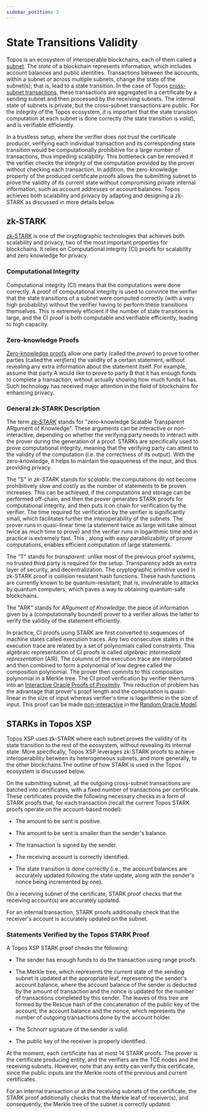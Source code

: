 ```yaml
---
sidebar_position: 3
---
```


# State Transitions Validity

Topos is an ecosystem of interoperable blockchains, each of them called a [subnet](/learn/subnets). The _state_ of a blockchain represents information, which includes account balances and public identities. Transactions between the accounts, within a subnet or across multiple subnets, change the state of the subnet(s); that is, lead to a state transition. In the case of Topos [cross-subnet transactions](/learn/subnets#cross-subnet-transactions), these transactions are aggregated in a certificate by a sending subnet and then processed by the receiving subnets. The internal state of subnets is private, but the cross-subnet transactions are public. For the integrity of the Topos ecosystem, it is important that the state transition computation at each subnet is done correctly (the state transition is _valid_), and is verifiable efficiently.

In a trustless setup, where the verifier does not trust the certificate producer, verifying each individual transaction and its corresponding state transition would be computationally prohibitive for a large number of transactions, thus impeding scalability. This bottleneck can be removed if the verifier checks the integrity of the computation provided by the prover without checking each transaction. In addition, the zero-knowledge property of the produced certificate proofs allows the submitting subnet to prove the validity of its current state without compromising private internal information, such as account addresses or account balances. Topos achieves both scalability and privacy by adapting and designing a zk-STARK as discussed in more details below.

## zk-STARK

[zk-STARK](https://eprint.iacr.org/2018/046.pdf) is one of the cryptographic technologies that achieves both scalability and privacy, two of the most important properties for blockchains. It relies on Computational integrity (CI) proofs for scalability and zero knowledge for privacy.

### Computational Integrity

Computational integrity (CI) means that the computations were done correctly. A proof of computational integrity is used to convince the verifier that the state transitions of a subnet were computed correctly (with a very high probability) without the verifier having to perform these transitions themselves. This is extremely efficient if the number of state transitions is large, and the CI proof is both computable and verifiable efficiently, leading to high capacity.

### Zero-knowledge Proofs

[Zero-knowledge proofs](http://citeseerx.ist.psu.edu/viewdoc/download?doi=10.1.1.419.8132&rep=rep1&type=pdf) allow one party (called the _prover_) to prove to other parties (called the _verifiers_) the validity of a certain statement, without revealing any extra information about the statement itself. For example, assume that party A would like to prove to party B that it has enough funds to complete a transaction, without actually showing how much funds it has. Such technology has received major attention in the field of blockchains for enhancing privacy.

### General zk-STARK Description

The term [_zk-STARK_](https://eprint.iacr.org/2018/046.pdf) stands for "zero-knowledge Scalable Transparent ARgument of Knowledge". These arguments can be interactive or non-interactive, depending on whether the verifying party needs to interact with the prover during the generation of a proof. STARKs are specifically used to prove computational integrity, meaning that the verifying party can attest to the validity of the computation (i.e. the correctness of its output). With the zero-knowledge, it helps to maintain the opaqueness of the input, and thus providing privacy.

The "S" in _zk-STARK_ stands for _scalable_: the computations do not become prohibitively slow and costly as the number of statements to be proven increases. This can be achieved, if the computations and storage can be performed off-chain, and then the prover generates STARK proofs for computational integrity, and then puts it on chain for verification by the verifier. The time required for verification by the verifier is significantly small, which facilitates further the interoperability of the subnets. The prover runs in quasi-linear time (a statement twice as large will take almost twice as much time to prove) and the verifier runs in logarithmic time and in practice is extremely fast. This , along with easy parallelizability of prover computations, enables efficient computation of large statements.

The "T" stands for _transparent_: unlike most of the previous proof systems, no trusted third party is required for the setup. Transparency adds an extra layer of security, and decentralization. The cryptographic primitive used in zk-STARK proof is collision resistant hash functions. These hash functions are currently known to be quantum-resistant; that is, invulnerable to attacks by quantum computers, which paves a way to obtaining quantum-safe blockchains.

The "ARK" stands for _ARgument of Knowledge_: the piece of information given by a (computationally bounded) prover to a verifier allows the latter to verify the validity of the statement efficiently.

In practice, CI proofs using STARK are first converted to sequences of machine states called execution traces. Any two consecutive states in the execution trace are related by a set of polynomials called constraints. This algebraic representation of CI proofs is called _algebraic intermediate representation_ (AIR). The columns of the execution trace are interpolated and then combined to form a polynomial of low degree called the composition polynomial. The prover then commits to this composition polynomial in a Merkle tree. The CI proof verification by verifier then turns into an [Interactive Oracle Proofs of Proximity](https://eccc.weizmann.ac.il/report/2017/134/download/). This reduction of problem has the advantage that prover's proof length and the computation is quasi-linear in the size of input whereas verifier's time is logarithmic in the size of input. This proof can be made [non-interactive](https://link.springer.com/content/pdf/10.1007/3-540-47721-7_12.pdf) in the [Random Oracle Model](https://cseweb.ucsd.edu/~mihir/papers/ro.pdf).

## STARKs in Topos XSP

Topos XSP uses zk-STARK where each subnet proves the validity of its state transition to the rest of the ecosystem, without revealing its internal state. More specifically, Topos XSP leverages zk-STARK proofs to achieve interoperability between its heterogeneous subnets, and more generally, to the other blockchains.The outline of how STARK is used in the Topos ecosystem is discussed below.

On the submitting subnet, all the outgoing cross-subnet transactions are batched into certificates, with a fixed number of transactions per certificate. These certificates provide the following necessary checks in a form of STARK proofs that, for each transaction (recall the current Topos STARK proofs operate on the account-based model):

- The amount to be sent is positive.

- The amount to be sent is smaller than the sender's balance.

- The transaction is signed by the sender.

- The receiving account is correctly identified.

- The state transition is done correctly (i.e., the account balances are accurately updated following the state update, along with the sender's nonce being incremented by one).

On a receiving subnet of the certificate, STARK proof checks that the receiving account(s) are accurately updated.

For an internal transaction, STARK proofs additionally check that the receiver's account is accurately updated on the subnet.

### Statements Verified by the Topos STARK Proof

A Topos XSP STARK proof checks the following:

- The sender has enough funds to do the transaction using range proofs.

- The Merkle tree, which represents the current state of the sending subnet is updated at the appropriate leaf, representing the sender's account balance, where the account balance of the sender is deducted by the amount of transaction and the nonce is updated for the number of transactions completed by this sender. The leaves of this tree are formed by the Rescue hash of the concatenation of the public key of the account, the account balance and the nonce, which represents the number of outgoing transactions done by the account holder.

- The Schnorr signature of the sender is valid.

- The public key of the receiver is properly identified.

At the moment, each certificate has at most 14 STARK proofs. The prover is the certificate producing entity, and the verifiers are the TCE nodes and the receiving subnets. However, note that any entity can verify this certificate, since the public inputs are the Merkle roots of the previous and current certificates.

For an internal transaction or at the receiving subnets of the certificate, the STARK proof additionally checks that the Merkle leaf of receiver(s), and consequently, the Merkle tree of the subnet is correctly updated.
